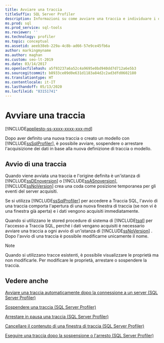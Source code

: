 ```yaml
---
title: Avviare una traccia
titleSuffix: SQL Server Profiler
description: Informazioni su come avviare una traccia e individuare i dati dopo aver definito una nuova traccia o creato un modello in SQL Server Profiler.
ms.prod: sql
ms.prod_service: sql-tools
ms.reviewer: ''
ms.technology: profiler
ms.topic: conceptual
ms.assetid: aeeb38eb-229a-4c8b-ad66-57e9ce45fb6a
author: markingmyname
ms.author: maghan
ms.custom: seo-lt-2019
ms.date: 03/14/2017
ms.openlocfilehash: a5f93237a6a52c4a9695e0bd940dd7d712a6e5b3
ms.sourcegitcommit: b8933ce09d0e631d1183a84d2c2ad3dfd0602180
ms.translationtype: HT
ms.contentlocale: it-IT
ms.lasthandoff: 05/13/2020
ms.locfileid: "83151741"
---
```

# <a name="start-a-trace"></a>Avviare una traccia

[!INCLUDE[appliesto-ss-xxxx-xxxx-xxx-md](../../includes/appliesto-ss-xxxx-xxxx-xxx-md.md)]

Dopo aver definito una nuova traccia o creato un modello con [!INCLUDE[ssSqlProfiler](../../includes/sssqlprofiler-md.md)], è possibile avviare, sospendere o arrestare l'acquisizione dei dati in base alla nuova definizione di traccia o modello.  
  
## <a name="starting-a-trace"></a>Avvio di una traccia

Quando viene avviata una traccia e l'origine definita è un'istanza di [!INCLUDE[ssDEnoversion](../../includes/ssdenoversion-md.md)] o [!INCLUDE[ssASnoversion](../../includes/ssasnoversion-md.md)], [!INCLUDE[ssNoVersion](../../includes/ssnoversion-md.md)] crea una coda come posizione temporanea per gli eventi del server acquisiti.  
  
Se si utilizza [!INCLUDE[ssSqlProfiler](../../includes/sssqlprofiler-md.md)] per accedere a Traccia SQL, l'avvio di una traccia comporta l'apertura di una nuova finestra di traccia (se non vi è una finestra già aperta) e i dati vengono acquisiti immediatamente.  
  
Quando si utilizzano le stored procedure di sistema di [!INCLUDE[tsql](../../includes/tsql-md.md)] per l'accesso a Traccia SQL, perché i dati vengano acquisiti è necessario avviare una traccia a ogni avvio di un'istanza di [!INCLUDE[ssNoVersion](../../includes/ssnoversion-md.md)] . Dopo l'avvio di una traccia è possibile modificarne unicamente il nome.  
  
> [!NOTE]  
>  Quando si utilizzano tracce esistenti, è possibile visualizzare le proprietà ma non modificarle. Per modificare le proprietà, arrestare o sospendere la traccia.  
  
## <a name="see-also"></a>Vedere anche

[Avviare una traccia automaticamente dopo la connessione a un server &#40;SQL Server Profiler&#41;](../../tools/sql-server-profiler/start-a-trace-automatically-after-connecting-to-a-server-sql-server-profiler.md)   

[Sospendere una traccia &#40;SQL Server Profiler&#41;](../../tools/sql-server-profiler/pause-a-trace-sql-server-profiler.md)   

[Arrestare in pausa una traccia &#40;SQL Server Profiler&#41;](../../tools/sql-server-profiler/stop-a-trace-sql-server-profiler.md)   

[Cancellare il contenuto di una finestra di traccia &#40;SQL Server Profiler&#41;](../../tools/sql-server-profiler/clear-a-trace-window-sql-server-profiler.md)   

[Eseguire una traccia dopo la sospensione o l'arresto &#40;SQL Server Profiler&#41;](../../tools/sql-server-profiler/run-a-trace-after-it-has-been-paused-or-stopped-sql-server-profiler.md)